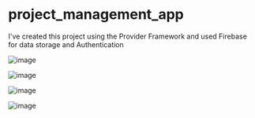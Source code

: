 # project_management_app

I've created this project using the Provider Framework and used Firebase for data storage and Authentication

![image](https://github.com/ahmermalik099/project_management_app/assets/130060329/9f67de72-70cd-4622-826d-c54923da485b)

![image](https://github.com/ahmermalik099/project_management_app/assets/130060329/2697d1aa-6562-48d4-8c6b-54f8000f663a)

![image](https://github.com/ahmermalik099/project_management_app/assets/130060329/f32e872e-2e69-4065-8e51-ba07a6b0e1d4)

![image](https://github.com/ahmermalik099/project_management_app/assets/130060329/a6811c73-3355-47d3-af1b-caf6c61a6d0a)



